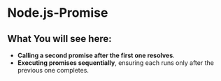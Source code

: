 # Node.js-Promise
## What You will see here:

- **Calling a second promise after the first one resolves**.
- **Executing promises sequentially**, ensuring each runs only after the previous one completes.
